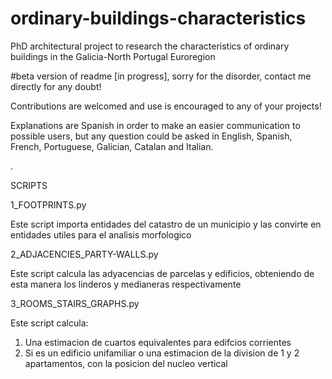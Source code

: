 # ordinary-buildings-characteristics
PhD architectural project to research the characteristics of ordinary buildings in the Galicia-North Portugal Euroregion 

#beta version of readme [in progress], sorry for the disorder, contact me directly for any doubt!

Contributions are welcomed and use is encouraged to any of your projects!

Explanations are Spanish in order to make an easier communication to possible users, but any question could be asked in English, Spanish, French, Portuguese, Galician, Catalan and Italian.

.

SCRIPTS

1_FOOTPRINTS.py

Este script importa entidades del catastro de un municipio y las convirte en entidades utiles para el analisis morfologico


2_ADJACENCIES_PARTY-WALLS.py

Este script calcula las adyacencias de parcelas y edificios, obteniendo de esta manera los linderos y medianeras respectivamente


3_ROOMS_STAIRS_GRAPHS.py

Este script calcula:
  1) Una estimacion de cuartos equivalentes para edifcios corrientes
  2) Si es un edificio unifamiliar o una estimacion de la division
      de 1 y 2 apartamentos, con la posicion del nucleo vertical

